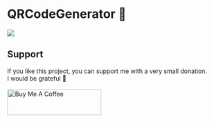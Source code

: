 # QRCodeGenerator 👾

<a href="https://app.commanddash.io/agent?github=https://github.com/DomeT99/qrcodegenerator"><img src="https://img.shields.io/badge/AI-Code%20Gen-EB9FDA"></a>




## Support

If you like this project, you can support me with a very small donation.
<br/>
I would be grateful 🥹
<br/>
<br/>
<a href="https://www.buymeacoffee.com/domenicotenace" target="_blank"><img src="https://cdn.buymeacoffee.com/buttons/v2/default-yellow.png" alt="Buy Me A Coffee" style="height: 60px !important;width: 217px !important;" ></a>
